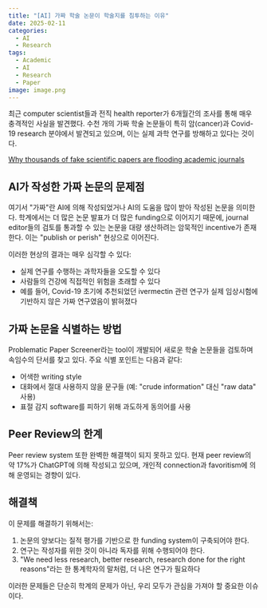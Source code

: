 ```yaml
---
title: "[AI] 가짜 학술 논문이 학술지를 침투하는 이유"
date: 2025-02-11
categories:
  - AI
  - Research
tags:
  - Academic
  - AI
  - Research
  - Paper
image: image.png
---
```


최근 computer scientist들과 전직 health reporter가 6개월간의 조사를 통해 매우 충격적인 사실을 발견했다. 수천 개의 가짜 학술 논문들이 특히 암(cancer)과 Covid-19 research 분야에서 발견되고 있으며, 이는 실제 과학 연구를 방해하고 있다는 것이다.

[Why thousands of fake scientific papers are flooding academic journals](https://blog.medium.com/why-thousands-of-fake-scientific-papers-are-flooding-academic-journals-0ca31aa9882a)

## AI가 작성한 가짜 논문의 문제점

여기서 "가짜"란 AI에 의해 작성되었거나 AI의 도움을 많이 받아 작성된 논문을 의미한다. 학계에서는 더 많은 논문 발표가 더 많은 funding으로 이어지기 때문에, journal editor들의 검토를 통과할 수 있는 논문을 대량 생산하려는 암묵적인 incentive가 존재한다. 이는 "publish or perish" 현상으로 이어진다.

이러한 현상의 결과는 매우 심각할 수 있다:
- 실제 연구를 수행하는 과학자들을 오도할 수 있다
- 사람들의 건강에 직접적인 위험을 초래할 수 있다
- 예를 들어, Covid-19 초기에 추천되었던 ivermectin 관련 연구가 실제 임상시험에 기반하지 않은 가짜 연구였음이 밝혀졌다

## 가짜 논문을 식별하는 방법

Problematic Paper Screener라는 tool이 개발되어 새로운 학술 논문들을 검토하며 속임수의 단서를 찾고 있다. 주요 식별 포인트는 다음과 같다:

- 어색한 writing style
- 대화에서 절대 사용하지 않을 문구들 (예: "crude information" 대신 "raw data" 사용)
- 표절 감지 software를 피하기 위해 과도하게 동의어를 사용

## Peer Review의 한계

Peer review system 또한 완벽한 해결책이 되지 못하고 있다. 현재 peer review의 약 17%가 ChatGPT에 의해 작성되고 있으며, 개인적 connection과 favoritism에 의해 운영되는 경향이 있다.

## 해결책

이 문제를 해결하기 위해서는:
1. 논문의 양보다는 질적 평가를 기반으로 한 funding system이 구축되어야 한다.
2. 연구는 작성자를 위한 것이 아니라 독자를 위해 수행되어야 한다.
3. "We need less research, better research, research done for the right reasons"라는 한 통계학자의 말처럼, 더 나은 연구가 필요하다

이러한 문제들은 단순히 학계의 문제가 아닌, 우리 모두가 관심을 가져야 할 중요한 이슈이다. 